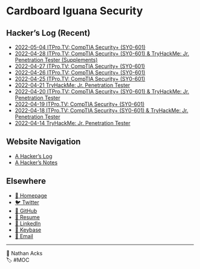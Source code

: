 # Cardboard Iguana Security

## Hacker’s Log (Recent)

* [2022-05-04 ITPro.TV: CompTIA Security+ (SY0-601)](log/2022-05-04-itprotv-comptia-security-plus.md)
* [2022-04-28 ITPro.TV: CompTIA Security+ (SY0-601) & TryHackMe: Jr. Penetration Tester (Supplements)](log/2022-04-28-itprotv-comptia-security-plus-and-tryhackme-jr-penetration-tester-supplements.md)
* [2022-04-27 ITPro.TV: CompTIA Security+ (SY0-601)](log/2022-04-27-itprotv-comptia-security-plus.md)
* [2022-04-26 ITPro.TV: CompTIA Security+ (SY0-601)](log/2022-04-26-itprotv-comptia-security-plus.md)
* [2022-04-25 ITPro.TV: CompTIA Security+ (SY0-601)](log/2022-04-25-itprotv-comptia-security-plus.md)
* [2022-04-21 TryHackMe: Jr. Penetration Tester](log/2022-04-21-tryhackme-jr-penetration-tester.md)
* [2022-04-20 ITPro.TV: CompTIA Security+ (SY0-601) & TryHackMe: Jr. Penetration Tester](log/2022-04-20-itprotv-comptia-security-plus-and-tryhackme-jr-penetration-tester.md)
* [2022-04-19 ITPro.TV: CompTIA Security+ (SY0-601)](log/2022-04-19-itprotv-comptia-security-plus.md)
* [2022-04-18 ITPro.TV: CompTIA Security+ (SY0-601) & TryHackMe: Jr. Penetration Tester](log/2022-04-18-itprotv-comptia-security-plus-and-tryhackme-jr-penetration-tester.md)
* [2022-04-14 TryHackMe: Jr. Penetration Tester](log/2022-04-14-tryhackme-jr-penetration-tester.md)

## Website Navigation

* [A Hacker’s Log](log.md)
* [A Hacker’s Notes](notes.md)

## Elsewhere

* [<span aria-hidden="true">🌱</span> Homepage](https://necopinus.xyz)
* [<span aria-hidden="true">🐦</span> Twitter](https://twitter.com/necopinus)
* [<span aria-hidden="true">🐙</span> GitHub](https://github.com/necopinus)
* [<span aria-hidden="true">📄</span> Resume](https://registry.jsonresume.org/necopinus)
* [<span aria-hidden="true">🌃</span> LinkedIn](https://www.linkedin.com/in/necopinus/)
* [<span aria-hidden="true">🔏</span> Keybase](https://keybase.io/necopinus)
* [<span aria-hidden="true">📧</span> Email](mailto:nathan.acks@cardboard-iguana.com)

- - - -

<span aria-hidden="true">👤</span> Nathan Acks  
<span aria-hidden="true">🏷️</span> #MOC
